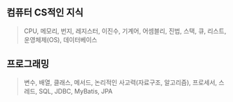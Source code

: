 ## 컴퓨터 CS적인 지식
> CPU, 메모리, 번지, 레지스터, 이진수, 기계어, 어셈블리, 진법, 스택, 큐, 리스트, 운영체제(OS), 데이터베이스
## 프로그래밍
> 변수, 배열, 클래스, 메서드, 논리적인 사고력(자료구조, 알고리즘), 프로세서, 스레드, SQL, JDBC, MyBatis, JPA

